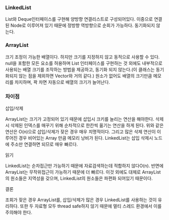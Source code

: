 ### LinkedList

List와 Deque인터페이스를 구현해 양방향 연결리스트로 구성되어있다. 이중으로 연결된 Node로 이루어져 있기 때문에 정방향 역방향으로 순회가 가능하다. 동기화되지 않는다. 

### ArrayList

크기 조정이 가능한 배열이다. 하지만 크기를 지정하지 않고 동적으로 사용할 수 있다. null을 포함한 모든 요소를 허용하며 List 인터페이스를 구현하는 것 외에도 내부적으로 사용되는 배열 크기를 조작하는 방법을 제공하고, 동기화 되지 않는다.(이 클래스는 동기화되지 않는 점을 제외하면 Vector와 거의 같다.) 원소가 없어도 배열의 크기만큼 메모리를 차지하며, 꽉 차면 자동으로 배열의 크기가 늘어난다.

### 차이점

삽입/삭제

ArrayList는 크기가 고정되어 있기 때문에 삽입시 크키를 늘리는 연산을 해야한다. 삭제시 삭제된 인덱스를 매꾸기 위해 순차적으로 한칸씩 옮기는 연산을 하게 된다. 위와 같은 연산은 O(n)으로 삽입/삭제가 잦은 경우 매우 치명적이다. 그리고 많은 삭제 연산이 이루어진 경우 비어있는 Array 만큼 메모리 낭비가 된다. 
LinkedList는 삽입 삭제시 노드에 주소만 연결하면 되므로 매우 빠르다.

읽기

LinkedList는 순차접근만 가능하기 때문에 자료검색하는데 적합하지 않다O(n). 반면에 ArrayList는 무작위접근이 가능하기 때문에 더 빠르다. 이것 외에도 대체로 ArrayList의 원소들은 지역성을 갖으며, LinkedList의 원소들은 파편화 되어있기 때문이다.

결론

조회가 잦은 경우 ArrayList를, 삽입/삭제가 많은 경우 LinkedList를 사용하는 것이 유리하다. 또한 두 자료형 모두 thread safe하지 않기 때문에 멀티 스레드 환경에서 이를 주의해야 한다.
